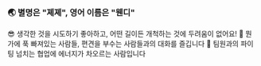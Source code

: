 ### 🌏 별명은 "졔졔", 영어 이름은 "웬디"
😎 생각한 것을 시도하기 좋아하고, 어떤 길이든 개척하는 것에 두려움이 없어요!
👄 뭔가에 푹 빠져있는 사람들, 편견을 부수는 사람들과의 대화를 즐깁니다
👥 팀원과의 파이팅 넘치는 협업에 에너지가 차오르는 사람입니다

<!--
**chavly/chavly** is a ✨ _special_ ✨ repository because its `README.md` (this file) appears on your GitHub profile.

Here are some ideas to get you started:

- 🔭 I’m currently working on ...
- 🌱 I’m currently learning ...
- 👯 I’m looking to collaborate on ...
- 🤔 I’m looking for help with ...
- 💬 Ask me about ...
- 📫 How to reach me: ...
- 😄 Pronouns: ...
- ⚡ Fun fact: ...
-->
